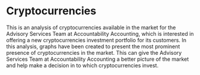 # Cryptocurrencies

This is an analysis of cryptocurrencies available in the market for the Advisory Services Team at Accountability Accounting, which is interested in offering a new cryptocurrencies investment portfolio for its customers. In this analysis, graphs have been created to present the most prominent presence of cryptocurrencies in the market. This can give the Advisory Services Team at Accountability Accounting a better picture of the market and help make a decision in to which cryptocurrencies invest.
